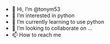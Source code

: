 - 👋 Hi, I’m @tonym53
- 👀 I’m interested in python
- 🌱 I’m currently learning to use python
- 💞️ I’m looking to collaborate on ...
- 📫 How to reach me 

<!---
tonym53/tonym53 is a ✨ special ✨ repository because its `README.md` (this file) appears on your GitHub profile.
You can click the Preview link to take a look at your changes.
--->
